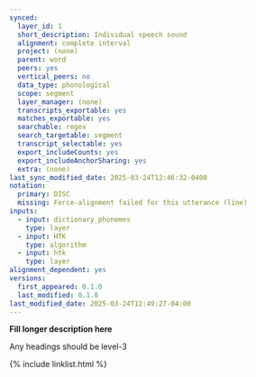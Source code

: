 ```yaml
---
synced:
  layer_id: 1
  short_description: Individual speech sound
  alignment: complete interval
  project: (none)
  parent: word
  peers: yes
  vertical_peers: no
  data_type: phonological
  scope: segment
  layer_manager: (none)
  transcripts_exportable: yes
  matches_exportable: yes
  searchable: regex
  search_targetable: segment
  transcript_selectable: yes
  export_includeCounts: yes
  export_includeAnchorSharing: yes
  extra: (none)
last_sync_modified_date: 2025-03-24T12:46:32-0400
notation:
  primary: DISC
  missing: Force-alignment failed for this utterance (line)
inputs:
  - input: dictionary_phonemes
    type: layer
  - input: HTK
    type: algorithm
  - input: htk
    type: layer
alignment_dependent: yes
versions:
  first_appeared: 0.1.0
  last_modified: 0.1.0
last_modified_date: 2025-03-24T12:49:27-04:00
---
```


**Fill longer description here**

Any headings should be level-3


{% include linklist.html %}
